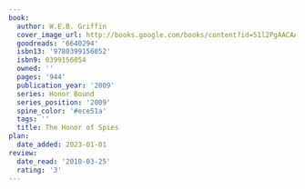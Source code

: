 ```yaml
---
book:
  author: W.E.B. Griffin
  cover_image_url: http://books.google.com/books/content?id=51l2PgAACAAJ&printsec=frontcover&img=1&zoom=1&source=gbs_api
  goodreads: '6640294'
  isbn13: '9780399156052'
  isbn9: 0399156054
  owned: ''
  pages: '944'
  publication_year: '2009'
  series: Honor Bound
  series_position: '2009'
  spine_color: '#ece51a'
  tags: ''
  title: The Honor of Spies
plan:
  date_added: 2023-01-01
review:
  date_read: '2010-03-25'
  rating: '3'
---
```

